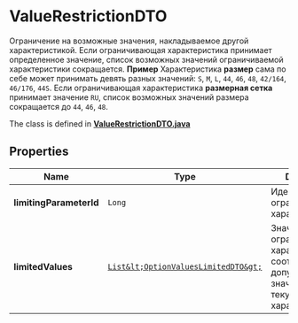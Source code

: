 

# ValueRestrictionDTO

Ограничение на возможные значения, накладываемое другой характеристикой.  Если ограничивающая характеристика принимает определенное значение, список возможных значений ограничиваемой характеристики сокращается.  **Пример**  Характеристика **размер** сама по себе может принимать девять разных значений: `S`, `M`, `L`, `44`, `46`, `48`, `42/164`, `46/176`, `44S`.  Если ограничивающая характеристика **размерная сетка** принимает значение `RU`, список возможных значений размера сокращается до `44`, `46`, `48`. 

The class is defined in **[ValueRestrictionDTO.java](../../src/main/java/org/openapitools/model/ValueRestrictionDTO.java)**

## Properties

Name | Type | Description | Notes
------------ | ------------- | ------------- | -------------
**limitingParameterId** | `Long` | Идентификатор ограничивающей характеристики. | 
**limitedValues** | [`List&lt;OptionValuesLimitedDTO&gt;`](OptionValuesLimitedDTO.md) | Значения ограничивающей характеристики и соответствующие допустимые значения текущей характеристики. | 




